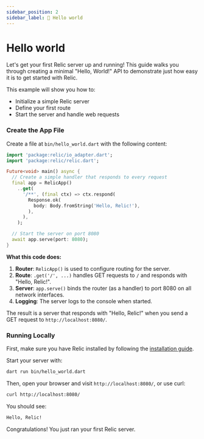 ```yaml
---
sidebar_position: 2
sidebar_label: 👋 Hello world
---
```


# Hello world

Let's get your first Relic server up and running! This guide walks you through creating a minimal "Hello, World!" API to demonstrate just how easy it is to get started with Relic.

This example will show you how to:

- Initialize a simple Relic server
- Define your first route
- Start the server and handle web requests

### Create the App File

Create a file at `bin/hello_world.dart` with the following content:

```dart file="hello_world.dart"
import 'package:relic/io_adapter.dart';
import 'package:relic/relic.dart';

Future<void> main() async {
  // Create a simple handler that responds to every request
  final app = RelicApp()
    ..get(
      '/**', (final ctx) => ctx.respond(
        Response.ok(
          body: Body.fromString('Hello, Relic!'),
        ),
      ),
    );

  // Start the server on port 8080
  await app.serve(port: 8080);
}
```

**What this code does:**

1. **Router**: `RelicApp()` is used to configure routing for the server.
2. **Route**: `.get('/', ...)` handles GET requests to `/` and responds with "Hello, Relic!".
3. **Server**: `app.serve()` binds the router (as a handler) to port 8080 on all network interfaces.
4. **Logging**: The server logs to the console when started.

The result is a server that responds with "Hello, Relic!" when you send a GET request to `http://localhost:8080/`.

### Running Locally

First, make sure you have Relic installed by following the [installation guide](/getting-started/installation).

Start your server with:

```bash
dart run bin/hello_world.dart
```

Then, open your browser and visit `http://localhost:8080/`, or use curl:

```bash
curl http://localhost:8080/
```

You should see:

``` bash
Hello, Relic!
```

Congratulations! You just ran your first Relic server.
